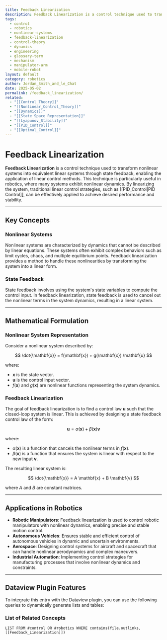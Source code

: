 ```yaml
---
title: Feedback Linearization
description: Feedback Linearization is a control technique used to transform nonlinear systems into equivalent linear systems through state feedback, enabling the application of linear control methods.
tags:
  - control
  - robotics
  - nonlinear-systems
  - feedback-linearization
  - control-theory
  - dynamics
  - engineering
  - glossary-term
  - mechanism
  - manipulator-arm
  - mobile-robot
layout: default
category: robotics
author: Jordan_Smith_and_le_Chat
date: 2025-05-02
permalink: /feedback_linearization/
related:
  - "[[Control_Theory]]"
  - "[[Nonlinear_Control_Theory]]"
  - "[[Dynamics]]"
  - "[[State_Space_Representation]]"
  - "[[Lyapunov_Stability]]"
  - "[[PID_Control]]"
  - "[[Optimal_Control]]"
---
```


# Feedback Linearization

**Feedback Linearization** is a control technique used to transform nonlinear systems into equivalent linear systems through state feedback, enabling the application of linear control methods. This technique is particularly useful in robotics, where many systems exhibit nonlinear dynamics. By linearizing the system, traditional linear control strategies, such as [[PID_Control|PID Control]], can be effectively applied to achieve desired performance and stability.

---

## Key Concepts

### Nonlinear Systems

Nonlinear systems are characterized by dynamics that cannot be described by linear equations. These systems often exhibit complex behaviors such as limit cycles, chaos, and multiple equilibrium points. Feedback linearization provides a method to handle these nonlinearities by transforming the system into a linear form.

### State Feedback

State feedback involves using the system's state variables to compute the control input. In feedback linearization, state feedback is used to cancel out the nonlinear terms in the system dynamics, resulting in a linear system.

---

## Mathematical Formulation

### Nonlinear System Representation

Consider a nonlinear system described by:

$$
\dot{\mathbf{x}} = f(\mathbf{x}) + g(\mathbf{x}) \mathbf{u}
$$

where:
- $\mathbf{x}$ is the state vector.
- $\mathbf{u}$ is the control input vector.
- $f(\mathbf{x})$ and $g(\mathbf{x})$ are nonlinear functions representing the system dynamics.

### Feedback Linearization

The goal of feedback linearization is to find a control law $\mathbf{u}$ such that the closed-loop system is linear. This is achieved by designing a state feedback control law of the form:

$$
\mathbf{u} = \alpha(\mathbf{x}) + \beta(\mathbf{x}) \mathbf{v}
$$

where:
- $\alpha(\mathbf{x})$ is a function that cancels the nonlinear terms in $f(\mathbf{x})$.
- $\beta(\mathbf{x})$ is a function that ensures the system is linear with respect to the new input $\mathbf{v}$.

The resulting linear system is:

$$
\dot{\mathbf{x}} = A \mathbf{x} + B \mathbf{v}
$$

where $A$ and $B$ are constant matrices.

---

## Applications in Robotics

- **Robotic Manipulators**: Feedback linearization is used to control robotic manipulators with nonlinear dynamics, enabling precise and stable motion control.
- **Autonomous Vehicles**: Ensures stable and efficient control of autonomous vehicles in dynamic and uncertain environments.
- **Aerospace**: Designing control systems for aircraft and spacecraft that can handle nonlinear aerodynamics and complex maneuvers.
- **Industrial Automation**: Implementing control strategies for manufacturing processes that involve nonlinear dynamics and constraints.

---

## Dataview Plugin Features

To integrate this entry with the Dataview plugin, you can use the following queries to dynamically generate lists and tables:

### List of Related Concepts

```dataview
LIST FROM #control OR #robotics WHERE contains(file.outlinks, [[Feedback_Linearization]])
